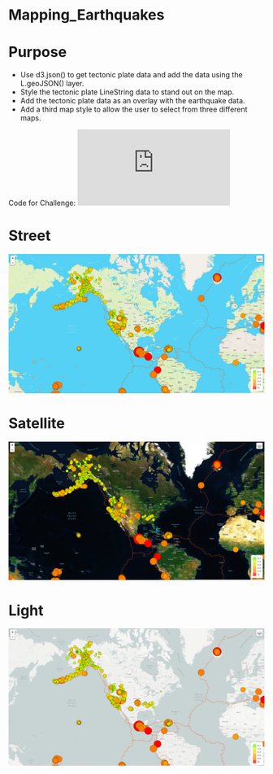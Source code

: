 # Mapping_Earthquakes

# Purpose
- Use d3.json() to get tectonic plate data and add the data using the L.geoJSON() layer.
- Style the tectonic plate LineString data to stand out on the map.
- Add the tectonic plate data as an overlay with the earthquake data.
- Add a third map style to allow the user to select from three different maps.

Code for Challenge: ![Challenge](https://github.com/sdang101/Mapping_Earthquakes/blob/master/Earthquake_Challenge/static/js/logicStep6.js)

# Street
![Street](https://github.com/sdang101/Mapping_Earthquakes/blob/Earthquake_Challenge/photos/street.png)

# Satellite
![Satellite](https://github.com/sdang101/Mapping_Earthquakes/blob/Earthquake_Challenge/photos/satellite.png)

# Light
![Light](https://github.com/sdang101/Mapping_Earthquakes/blob/Earthquake_Challenge/photos/light.png)


